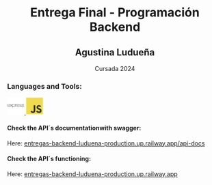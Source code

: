 <h1 align="center">Entrega Final - Programación Backend</h1>
<h2 align="center">Agustina Ludueña</h2>
<p align="center">Cursada 2024</p>

<h3 align="left">Languages and Tools:</h3>
<p align="left"> <a href="https://expressjs.com" target="_blank" rel="noreferrer"> <img src="https://raw.githubusercontent.com/devicons/devicon/master/icons/express/express-original-wordmark.svg" alt="express" width="40" height="40"/> </a> <a href="https://developer.mozilla.org/en-US/docs/Web/JavaScript" target="_blank" rel="noreferrer"> <img src="https://raw.githubusercontent.com/devicons/devicon/master/icons/javascript/javascript-original.svg" alt="javascript" width="40" height="40"/> </a> </p>

<h4 align="left">Check the API´s documentationwith swagger: </h4>
<p>
    Here: <a href="https://entregas-backend-luduena-production.up.railway.app/api-docs" target="_blank">entregas-backend-luduena-production.up.railway.app/api-docs</a>
</p>

<h4 align="left">Check the API´s functioning: </h4>
<p>
    Here: <a href="https://entregas-backend-luduena-production.up.railway.app/" target="_blank">entregas-backend-luduena-production.up.railway.app</a>
</p>
